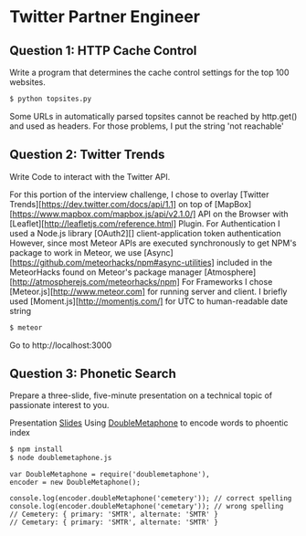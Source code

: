 Twitter Partner Engineer
========================


## Question 1: HTTP Cache Control
Write a program that determines the cache control settings for the top 100 websites.

```bash
$ python topsites.py
```

Some URLs in automatically parsed topsites cannot be reached by http.get() and used as headers. For those problems, I put the string 'not reachable'

## Question 2: Twitter Trends
Write Code to interact with the Twitter API. 

For this portion of the interview challenge, I chose to overlay [Twitter Trends][https://dev.twitter.com/docs/api/1.1] on top of [MapBox][https://www.mapbox.com/mapbox.js/api/v2.1.0/] API on the Browser with [Leaflet][http://leafletjs.com/reference.html] Plugin. 
For Authentication I used a Node.js library [OAuth2][] client-application token authentication
However, since most Meteor APIs are executed synchronously to get NPM's package to work in Meteor, we use
[Async][https://github.com/meteorhacks/npm#async-utilities] included in the MeteorHacks found on Meteor's package manager [Atmosphere][http://atmospherejs.com/meteorhacks/npm] 
For Frameworks I chose [Meteor.js][http://www.meteor.com] for running server and client. 
I briefly used [Moment.js][http://momentjs.com/] for UTC to human-readable date string

```bash
$ meteor
```

Go to http://localhost:3000

## Question 3: Phonetic Search
Prepare a three-slide, five-minute presentation on a technical topic of passionate interest to you. 

Presentation [Slides](http://slides.com/jackchi/metaphone--2)
Using [DoubleMetaphone](https://github.com/hgoebl/doublemetaphone) to encode words to phoentic index


```bash
$ npm install
$ node doublemetaphone.js
```

	var DoubleMetaphone = require('doublemetaphone'),
    encoder = new DoubleMetaphone();

	console.log(encoder.doubleMetaphone('cemetery')); // correct spelling
	console.log(encoder.doubleMetaphone('cemetary')); // wrong spelling
	// Cemetery: { primary: 'SMTR', alternate: 'SMTR' }
	// Cemetary: { primary: 'SMTR', alternate: 'SMTR' }


